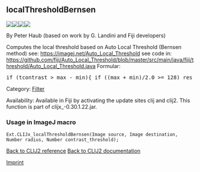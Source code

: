 ## localThresholdBernsen
<img src="images/mini_empty_logo.png"/><img src="images/mini_empty_logo.png"/><img src="images/mini_clijx_logo.png"/><img src="images/mini_empty_logo.png"/>

By Peter Haub (based on work by G. Landini and Fiji developers)

Computes the local threshold based on 
 Auto Local Threshold (Bernsen method) see: https://imagej.net/Auto_Local_Threshold 
 see code in: 
 https://github.com/fiji/Auto_Local_Threshold/blob/master/src/main/java/fiji/threshold/Auto_Local_Threshold.java 
 Formular: 
<pre>if (tcontrast > max - min){ if ((max + min)/2.0 >= 128) res = 0} else if (val > (max + min)/2.0) res =0</pre>

Category: [Filter](https://clij.github.io/clij2-docs/reference__filter)

Availability: Available in Fiji by activating the update sites clij and clij2.
This function is part of clijx_-0.30.1.22.jar.

### Usage in ImageJ macro
```
Ext.CLIJx_localThresholdBernsen(Image source, Image destination, Number radius, Number contrast_threshold);
```


[Back to CLIJ2 reference](https://clij.github.io/clij2-docs/reference)
[Back to CLIJ2 documentation](https://clij.github.io/clij2-docs)

[Imprint](https://clij.github.io/imprint)
